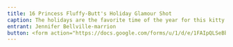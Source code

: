 ```yaml
---
title: 16 Princess Fluffy-Butt's Holiday Glamour Shot
caption: The holidays are the favorite time of the year for this kitty. Just don't put a bell on her bob-tail. 
entrant: Jennifer Bellville-marrion
button: <form action="https://docs.google.com/forms/u/1/d/e/1FAIpQLSeBblQMqbBMeuApn2iPdutPu_wvMXp7h9YlIcRDEgHzWuKEQw/formResponse" method="post"><div class="form-element"></div><span>Votes</span><input type="text" name="entry.101365315" required placeholder="$"></br><span>Email</span><input type="text" name="entry.882766101" required><button type="submit" name="button">Cast Votes</button></form>
---
```


